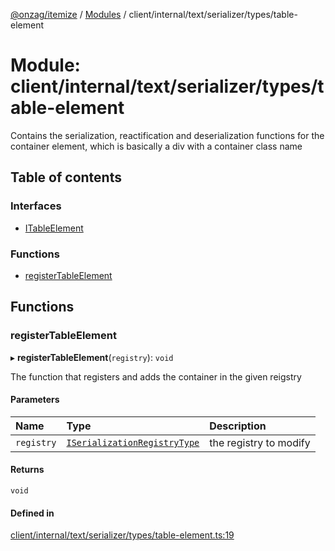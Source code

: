 [@onzag/itemize](../README.md) / [Modules](../modules.md) / client/internal/text/serializer/types/table-element

# Module: client/internal/text/serializer/types/table-element

Contains the serialization, reactification and deserialization functions
for the container element, which is basically a div with a container
class name

## Table of contents

### Interfaces

- [ITableElement](../interfaces/client_internal_text_serializer_types_table_element.ITableElement.md)

### Functions

- [registerTableElement](client_internal_text_serializer_types_table_element.md#registertableelement)

## Functions

### registerTableElement

▸ **registerTableElement**(`registry`): `void`

The function that registers and adds the container in the given
reigstry

#### Parameters

| Name | Type | Description |
| :------ | :------ | :------ |
| `registry` | [`ISerializationRegistryType`](../interfaces/client_internal_text_serializer.ISerializationRegistryType.md) | the registry to modify |

#### Returns

`void`

#### Defined in

[client/internal/text/serializer/types/table-element.ts:19](https://github.com/onzag/itemize/blob/f2f29986/client/internal/text/serializer/types/table-element.ts#L19)
